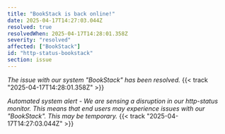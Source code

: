 ```yaml
---
title: "BookStack is back online!"
date: 2025-04-17T14:27:03.044Z
resolved: true
resolvedWhen: 2025-04-17T14:28:01.358Z
severity: "resolved"
affected: ["BookStack"]
id: "http-status-bookstack"
section: issue
---
```


*The issue with our system "BookStack" has been resolved.* {{< track "2025-04-17T14:28:01.358Z" >}}

**Automated system alert* - We are sensing a disruption in our http-status monitor. This means that end users may experience issues with our "BookStack". This may be temporary.* {{< track "2025-04-17T14:27:03.044Z" >}}

